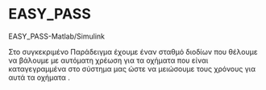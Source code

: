 # EASY_PASS
EASY_PASS-Matlab/Simulink

Στο συγκεκριμένο Παράδειγμα έχουμε έναν σταθμό διοδίων που θέλουμε να βάλουμε με αυτόματη χρέωση για τα οχήματα που είναι καταγεγραμμένα στο σύστημα μας ώστε να μειώσουμε τους χρόνους για αυτά τα οχήματα .
